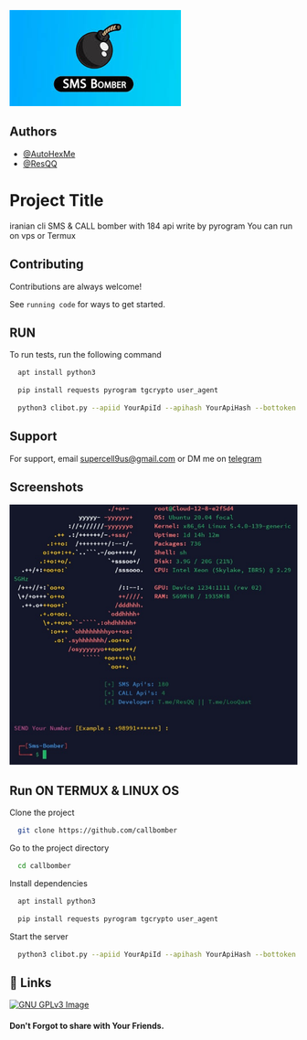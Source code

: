 
![Logo](https://github.com/Inshanecr/callbomber/blob/main/9k=.jpg)

## Authors

- [@AutoHexMe](http://t.me/LooQaat)
- [@ResQQ](http://t.me/Resqq)
# Project Title
iranian cli SMS & CALL bomber with 184 api 
write by pyrogram
You can run on vps or Termux 
## Contributing

Contributions are always welcome!

See `running code` for ways to get started.



## RUN

To run tests, run the following command
```bash
  apt install python3
```
```bash
  pip install requests pyrogram tgcrypto user_agent
```

```bash
  python3 clibot.py --apiid YourApiId --apihash YourApiHash --bottoken YourBotToken
```


## Support

For support, email supercell9us@gmail.com or DM me on [telegram](@autohexme)


## Screenshots

![App Screenshot](https://github.com/Inshanecr/callbomber/blob/main/Screenshot_20230213-143833_Termius.jpg)


## Run ON TERMUX & LINUX OS

Clone the project

```bash
  git clone https://github.com/callbomber
```

Go to the project directory

```bash
  cd callbomber
```

Install dependencies

```bash
  apt install python3

```
```bash
  pip install requests pyrogram tgcrypto user_agent
```


Start the server

```bash
  python3 clibot.py --apiid YourApiId --apihash YourApiHash --bottoken YourBotToken
```


## 🔗 Links
[![GNU GPLv3 Image](https://telegram.org/img/t_logo.png)](http://t.me/LooQaat)

#### Don't Forgot to share with Your Friends. 
